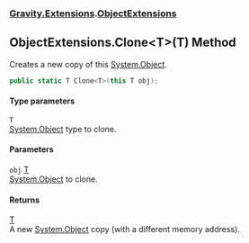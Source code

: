### [Gravity.Extensions](./Gravity-Extensions.md 'Gravity.Extensions').[ObjectExtensions](./Gravity-Extensions-ObjectExtensions.md 'Gravity.Extensions.ObjectExtensions')
## ObjectExtensions.Clone&lt;T&gt;(T) Method
Creates a new copy of this [System.Object](https://docs.microsoft.com/en-us/dotnet/api/System.Object 'System.Object').  
```csharp
public static T Clone<T>(this T obj);
```
#### Type parameters
<a name='Gravity-Extensions-ObjectExtensions-Clone-T-(T)-T'></a>
`T`  
[System.Object](https://docs.microsoft.com/en-us/dotnet/api/System.Object 'System.Object') type to clone.  
  
#### Parameters
<a name='Gravity-Extensions-ObjectExtensions-Clone-T-(T)-obj'></a>
`obj` [T](#Gravity-Extensions-ObjectExtensions-Clone-T-(T)-T 'Gravity.Extensions.ObjectExtensions.Clone&lt;T&gt;(T).T')  
[System.Object](https://docs.microsoft.com/en-us/dotnet/api/System.Object 'System.Object') to clone.  
  
#### Returns
[T](#Gravity-Extensions-ObjectExtensions-Clone-T-(T)-T 'Gravity.Extensions.ObjectExtensions.Clone&lt;T&gt;(T).T')  
A new [System.Object](https://docs.microsoft.com/en-us/dotnet/api/System.Object 'System.Object') copy (with a different memory address).  

